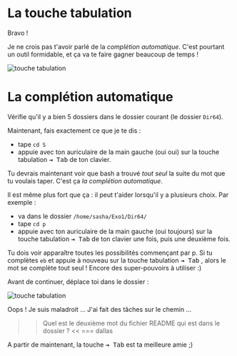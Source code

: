 # La touche tabulation

Bravo !

Je ne crois pas t'avoir parlé de la *complétion automatique*. C'est pourtant un outil formidable, et ça va te faire gagner beaucoup de temps !

![touche tabulation](../assets/tab.png)

# La complétion automatique


Vérifie qu'il y a bien 5 dossiers dans le dossier courant (le dossier `Dir64`).

Maintenant, fais exactement ce que je te dis :

* tape `cd S`
* appuie avec ton auriculaire de la main gauche (oui oui) sur la touche tabulation <kbd>⇥ Tab</kbd>  de ton clavier.

Tu devrais maintenant voir que bash a trouvé *tout seul* la suite du mot que tu voulais taper. C'est ça *la complétion automatique*.

Il est même plus fort que ça : il peut t'aider lorsqu'il y a plusieurs choix. Par exemple :

* va dans le dossier `/home/sasha/Exo1/Dir64/`
* tape `cd p`
* appuie avec ton auriculaire de la main gauche (oui toujours) sur la touche tabulation <kbd>⇥ Tab</kbd> de ton clavier une fois, puis une deuxième fois.

Tu dois voir apparaître toutes les possibilités commençant par p.
Si tu complètes `eb` et appuie à nouveau sur la touche tabulation <kbd>⇥ Tab</kbd> , alors le mot se complète tout seul !
Encore des super-pouvoirs à utiliser :)

Avant de continuer, déplace toi dans le dossier  :

![touche tabulation](../assets/cheminTache.png)

Oops ! Je suis maladroit ... J'ai fait des tâches sur le chemin ...

>> Quel est le deuxième mot du fichier README qui est dans le dossier ? <<
=== dallas


A partir de maintenant, la touche <kbd>⇥ Tab</kbd>  est ta meilleure amie ;)


